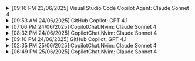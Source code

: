 <details>
    <summary>
        [09:16 PM 23/06/2025] Visual Studio Code Copilot Agent: Claude Sonnet 4
    </summary>

- See how the development works in this monorepo

```
#codebase please explain, using this monorepo template, i want to develop a golang application. everything should be good, i just need explanation.

how does the workflow go when developing a go api?
does local development uses docker?
assuming postgresql is dockerized, what other services that runs in docker?
when and how is usage between pnpm and moon?
```

</details>

<details>
    <summary>
        [09:53 AM 24/06/2025] GitHub Copilot: GPT 4.1
    </summary>

- See Golang apps structure

```
take at look at the go template, what architecture or design pattern is it called?
```

- Start development

```
what should i dig as a beginner back end engineer to get started in development using this template?
```

</details>

<details>
    <summary>
        [07:06 PM 24/06/2025] CopilotChat.Nvim: Claude Sonnet 4
    </summary>

- The validation didn't do anything, answer: it wasn't implemented anywhere

```
#file:/home/seya/code/01/skill-test/apps/zog-news/domain/article.go
#file:/home/seya/code/01/skill-test/apps/zog-news/service/article.go

How and where does the validator work? I sent a post request without Author and Content key but it still gets created even though the validator is required?
```

```
#files:**/*.go

Can you find where the validation happens?
```

```
based on my codebase, where should i implement the validator?
```

</details>

<details>
    <summary>
        [08:32 PM 24/06/2025] CopilotChat.Nvim: Claude Sonnet 4
    </summary>

- Amati, Tiru, Modifikasi

```
#file:/home/seya/code/01/skill-test/apps/zog-news/README.md
#url:https://github.com/moonrepo/setup-toolchain

create a github workflow to run test using moon
```

</details>

<details>
    <summary>
        [09:10 PM 24/06/2025] GitHub Copilot: GPT 4.1
    </summary>

- Moon & Proto too complicated!

```
How does one create a test workflow for go app in this template? Please create and explain using go 1.24.2 and postgresql 17
```

```
explain why did you use go mod download instead of go tidy?
```

</details>

<details>
    <summary>
        [02:35 PM 25/06/2025] CopilotChat.Nvim: Claude Sonnet 4
    </summary>

- Implementation

```
#filenames:**/*

lets say i want to have a weak entity for article-topic relationship, how do i implement this? do i need domain, repo, services? lets do this slowly, explain to me like a beginner back-end engineer.
```

</details>

<details>
    <summary>
        [06:49 PM 25/06/2025] CopilotChat.Nvim: Claude Sonnet 4
    </summary>

- Architectural confusion

```
#buffers

if i add topic methods to article domain, then in the service should i use the methods from repo or domain?
```

```
so in beginner terms: domains are used for business validation, and repository is for database operations, am i correct? if anything, does repository contains validation too? or should domain and repository methods have their own concerns?
```

```
in my current implementation, domain methods doesnt return anything. is it bad? should i return errors instead?
```

```
im still confused on how to handle the relationship, should i define topics field in article domain?

if so, should i use topic struct or just the id is fine?

lets say i want to get an article with its topics, i think having the struct object is better than having just ids. is it correct?

if we are going the struct way, that means i have to change the topic parameter from string (id) to Topic struct, then i have to pass structs instead of ids. is this the best way to do it?

lets go through this slowly
```

```
you already now that this api has many to many relationship of articles and topics. but whats the actual best practice for the responses? is it "fine" to return list of topics by default?

you may refer credible sources for your opinion
```

</details>
